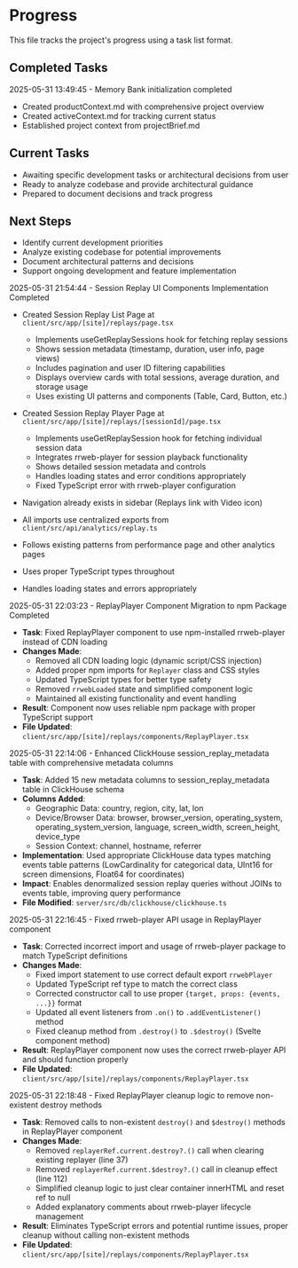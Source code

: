 # Progress

This file tracks the project's progress using a task list format.

## Completed Tasks

2025-05-31 13:49:45 - Memory Bank initialization completed

- Created productContext.md with comprehensive project overview
- Created activeContext.md for tracking current status
- Established project context from projectBrief.md

## Current Tasks

- Awaiting specific development tasks or architectural decisions from user
- Ready to analyze codebase and provide architectural guidance
- Prepared to document decisions and track progress

## Next Steps

- Identify current development priorities
- Analyze existing codebase for potential improvements
- Document architectural patterns and decisions
- Support ongoing development and feature implementation

2025-05-31 21:54:44 - Session Replay UI Components Implementation Completed

- Created Session Replay List Page at `client/src/app/[site]/replays/page.tsx`

  - Implements useGetReplaySessions hook for fetching replay sessions
  - Shows session metadata (timestamp, duration, user info, page views)
  - Includes pagination and user ID filtering capabilities
  - Displays overview cards with total sessions, average duration, and storage usage
  - Uses existing UI patterns and components (Table, Card, Button, etc.)

- Created Session Replay Player Page at `client/src/app/[site]/replays/[sessionId]/page.tsx`

  - Implements useGetReplaySession hook for fetching individual session data
  - Integrates rrweb-player for session playback functionality
  - Shows detailed session metadata and controls
  - Handles loading states and error conditions appropriately
  - Fixed TypeScript error with rrweb-player configuration

- Navigation already exists in sidebar (Replays link with Video icon)
- All imports use centralized exports from `client/src/api/analytics/replay.ts`
- Follows existing patterns from performance page and other analytics pages
- Uses proper TypeScript types throughout
- Handles loading states and errors appropriately

2025-05-31 22:03:23 - ReplayPlayer Component Migration to npm Package Completed

- **Task**: Fixed ReplayPlayer component to use npm-installed rrweb-player instead of CDN loading
- **Changes Made**:
  - Removed all CDN loading logic (dynamic script/CSS injection)
  - Added proper npm imports for `Replayer` class and CSS styles
  - Updated TypeScript types for better type safety
  - Removed `rrwebLoaded` state and simplified component logic
  - Maintained all existing functionality and event handling
- **Result**: Component now uses reliable npm package with proper TypeScript support
- **File Updated**: `client/src/app/[site]/replays/components/ReplayPlayer.tsx`

2025-05-31 22:14:06 - Enhanced ClickHouse session_replay_metadata table with comprehensive metadata columns

- **Task**: Added 15 new metadata columns to session_replay_metadata table in ClickHouse schema
- **Columns Added**:
  - Geographic Data: country, region, city, lat, lon
  - Device/Browser Data: browser, browser_version, operating_system, operating_system_version, language, screen_width, screen_height, device_type
  - Session Context: channel, hostname, referrer
- **Implementation**: Used appropriate ClickHouse data types matching events table patterns (LowCardinality for categorical data, UInt16 for screen dimensions, Float64 for coordinates)
- **Impact**: Enables denormalized session replay queries without JOINs to events table, improving query performance
- **File Modified**: `server/src/db/clickhouse/clickhouse.ts`

2025-05-31 22:16:45 - Fixed rrweb-player API usage in ReplayPlayer component

- **Task**: Corrected incorrect import and usage of rrweb-player package to match TypeScript definitions
- **Changes Made**:
  - Fixed import statement to use correct default export `rrwebPlayer`
  - Updated TypeScript ref type to match the correct class
  - Corrected constructor call to use proper `{target, props: {events, ...}}` format
  - Updated all event listeners from `.on()` to `.addEventListener()` method
  - Fixed cleanup method from `.destroy()` to `.$destroy()` (Svelte component method)
- **Result**: ReplayPlayer component now uses the correct rrweb-player API and should function properly
- **File Updated**: `client/src/app/[site]/replays/components/ReplayPlayer.tsx`

2025-05-31 22:18:48 - Fixed ReplayPlayer cleanup logic to remove non-existent destroy methods

- **Task**: Removed calls to non-existent `destroy()` and `$destroy()` methods in ReplayPlayer component
- **Changes Made**:
  - Removed `replayerRef.current.destroy?.()` call when clearing existing replayer (line 37)
  - Removed `replayerRef.current.$destroy?.()` call in cleanup effect (line 112)
  - Simplified cleanup logic to just clear container innerHTML and reset ref to null
  - Added explanatory comments about rrweb-player lifecycle management
- **Result**: Eliminates TypeScript errors and potential runtime issues, proper cleanup without calling non-existent methods
- **File Updated**: `client/src/app/[site]/replays/components/ReplayPlayer.tsx`
